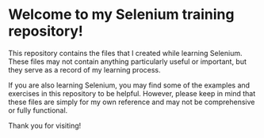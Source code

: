 # Welcome to my Selenium training repository!

This repository contains the files that I created while learning Selenium. These files may not contain anything particularly useful or important, but they serve as a record of my learning process.

If you are also learning Selenium, you may find some of the examples and exercises in this repository to be helpful. However, please keep in mind that these files are simply for my own reference and may not be comprehensive or fully functional.

Thank you for visiting!
